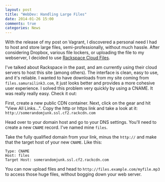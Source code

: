 ```yaml
---
layout: post
title: "WebDev: Handling Large Files"
date: 2014-01-26 15:00
comments: true
categories: News
---
```


With the release of my post on Vagrant, I discovered a personal need I had to host and store large files, semi-professionally, without much hassle. After considering Dropbox, various file lockers, or uploading the file to my webserver, I decided to use [Rackspace Cloud Files](http://www.rackspace.com/cloud/files/).

I've talked about Rackspace in the past, and am currently using their cloud servers to host this site (among others). The interface is clean, easy to use, and it's reliable. I wanted to have downloads from my site coming from `files.samurailink3.com`, it just looks better and provides a more cohesive user experience. I solved this problem very quickly by using a CNAME. It was really really easy. Check it out:

First, create a new public CDN container. Next, click on the gear and hit "View All Links...". Copy the http or https link and take a look at it: `http://somerandomjunk.ssl.cf2.rackcdn.com`

Head over to your domain host and go to your DNS settings. You'll need to create a new `CNAME` record. I've named mine `files`.

Take the fully qualified domain from your link, minus the `http://` and make that the target host of your new `CNAME`. Like this:

```
Type: CNAME
Host: files
Target Host: somerandomjunk.ssl.cf2.rackcdn.com
```

You can now upload files and head to `http://files.example.com/myfile.mp3` to access those huge files, without bogging down your web server.
